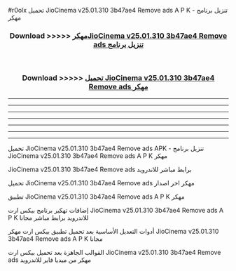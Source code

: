 #r0olx تحميل JioCinema v25.01.310 3b47ae4 Remove ads  A P K - تنزيل برنامج مهكر



<div align="center">
<h3>Download >>>>> <a href="https://runaway1.web.app/?sq=JioCinema v25.01.310 3b47ae4 Remove ads ">مهكرJioCinema v25.01.310 3b47ae4 Remove ads  تنزيل برنامج</a></h3><br>

<h3>Download >>>>> <a href="https://runaway1.web.app/?sq=JioCinema v25.01.310 3b47ae4 Remove ads ">تحميل JioCinema v25.01.310 3b47ae4 Remove ads  مهكر</a></h3>
</div>


----------------------------------------------------------

----------------------------------------------------------

----------------------------------------------------------

----------------------------------------------------------

----------------------------------------------------------

----------------------------------------------------------

----------------------------------------------------------

تحميل JioCinema v25.01.310 3b47ae4 Remove ads  APK - تنزيل برنامج JioCinema v25.01.310 3b47ae4 Remove ads  A P K مهكر

JioCinema v25.01.310 3b47ae4 Remove ads  برابط مباشر للاندرويد

تحميل JioCinema v25.01.310 3b47ae4 Remove ads  مهكر اخر اصدار

تطبيق JioCinema v25.01.310 3b47ae4 Remove ads  A P K مهكر

إضافات تهكير برنامج بيكس ارت JioCinema v25.01.310 3b47ae4 Remove ads  A P K للاندرويد برابط مباشر مجانا

أدوات التعديل الأساسية بعد تحميل تطبيق بيكس ارت مهكر JioCinema v25.01.310 3b47ae4 Remove ads  A P K مجانا

القوالب الجاهزة بعد تحميل بيكس ارت JioCinema v25.01.310 3b47ae4 Remove ads  مهكر من ميديا فاير للاندرويد


